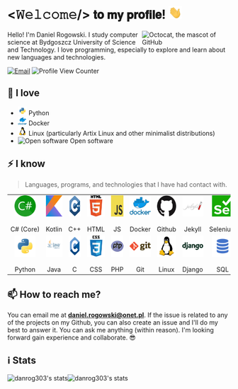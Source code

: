 # <𝚆𝚎𝚕𝚌𝚘𝚖𝚎/> 𝘁𝗼 𝗺𝘆 𝗽𝗿𝗼𝗳𝗶𝗹𝗲! <img src="https://raw.githubusercontent.com/ABSphreak/ABSphreak/master/gifs/Hi.gif" width="30px">

<img align="right" src="https://user-images.githubusercontent.com/32397526/148282165-9b463f90-01d9-48e3-ad2c-2a2bd53c4f57.gif" width="200" alt="Octocat, the mascot of GitHub">

Hello! I'm Daniel Rogowski. I study computer science at Bydgoszcz University of Science and Technology. I love programming, especially to explore and learn about new languages and technologies.

[![Email](https://img.shields.io/badge/Email-daniel.rogowski@onet.pl-blue.svg)](mailto:daniel.rogowski@onet.pl)
![Profile View Counter](https://komarev.com/ghpvc/?username=danrog303&color=blue)


## 💙 I love
- <img width="20" src="https://raw.githubusercontent.com/github/explore/master/topics/python/python.png" alt="Python" /> Python
- <img width="20" src="https://raw.githubusercontent.com/github/explore/master/topics/docker/docker.png" alt="Docker" /> Docker
- <img width="20" src="https://raw.githubusercontent.com/github/explore/master/topics/linux/linux.png" alt="Linux" /> Linux (particularly Artix Linux and other minimalist distributions)
- <img width="20" src="https://user-images.githubusercontent.com/32397526/148283632-682e20a0-1e5b-4da9-94b7-c8f881a3eba1.png" alt="Open software" /> Open software

## ⚡ I know
> Languages, programs, and technologies that I have had contact with.
<table>
    <tr>
        <td align="center" width="96">
            <div>
                <img src="https://raw.githubusercontent.com/github/explore/master/topics/csharp/csharp.png" width="48" height="48" alt="C#" />
            </div>
            <br>C#&nbsp;(Core)
        </td>
        <td align="center" width="96">
            <div>
                <img src="https://raw.githubusercontent.com/github/explore/master/topics/kotlin/kotlin.png" width="48" height="48" alt="Kotlin" />
            </div>
            <br>Kotlin
        </td>
        <td align="center" width="96">
            <div>
                <img src="https://raw.githubusercontent.com/github/explore/master/topics/cpp/cpp.png" width="48" height="48" alt="C++" />
            </div>
            <br>C++
        </td>
        <td align="center" width="96">
            <div>
                <img src="https://raw.githubusercontent.com/github/explore/master/topics/html/html.png" width="48" height="48" alt="HTML" />
            </div>
            <br>HTML
        </td>
        <td align="center" width="96">
            <div>
                <img src="https://raw.githubusercontent.com/github/explore/master/topics/javascript/javascript.png" width="48" height="48" alt="JS" />
            </div>
            <br>JS
        </td>
        <td align="center" width="96">
            <div>
                <img src="https://raw.githubusercontent.com/github/explore/master/topics/docker/docker.png" width="48" height="48" alt="Docker" />
            </div>
            <br>Docker
        </td>
        <td align="center" width="96">
            <div>
                <img src="https://raw.githubusercontent.com/github/explore/master/topics/github/github.png" width="48" height="48" alt="Github" />
            </div>
            <br>Github
        </td>
        <td align="center" width="96">
            <div>
                <img src="https://raw.githubusercontent.com/github/explore/master/topics/jekyll/jekyll.png" width="48" height="48" alt="Jekyll" />
            </div>
            <br>Jekyll
        </td>
        <td align="center" width="96">
            <div>
                <img src="https://raw.githubusercontent.com/github/explore/master/topics/selenium/selenium.png" width="48" height="48" alt="Selenium" />
            </div>
            <br>Selenium
        </td>
    </tr>
    <tr>
        <td align="center" width="96">
            <div>
                <img src="https://raw.githubusercontent.com/github/explore/master/topics/python/python.png" width="48" height="48" alt="Python" />
            </div>
            <br>Python
        </td>
        <td align="center" width="96">
            <div>
                <img src="https://raw.githubusercontent.com/github/explore/master/topics/java/java.png" width="48" height="48" alt="Java" />
            </div>
            <br>Java
        </td>
        <td align="center" width="96">
            <div>
                <img src="https://raw.githubusercontent.com/github/explore/master/topics/c/c.png" width="48" height="48" alt="C" />
            </div>
            <br>C
        </td>
        <td align="center" width="96">
            <div>
                <img src="https://raw.githubusercontent.com/github/explore/master/topics/css/css.png" width="48" height="48" alt="CSS" />
            </div>
            <br>CSS
        </td>
        <td align="center" width="96">
            <div>
                <img src="https://raw.githubusercontent.com/github/explore/master/topics/php/php.png" width="48" height="48" alt="PHP" />
            </div>
            <br>PHP
        </td>
        <td align="center" width="96">
            <div>
                <img src="https://raw.githubusercontent.com/github/explore/master/topics/git/git.png" width="48" height="48" alt="Git" />
            </div>
            <br>Git
        </td>
        <td align="center" width="96">
            <div>
                <img src="https://raw.githubusercontent.com/github/explore/master/topics/linux/linux.png" width="48" height="48" alt="Linux" />
            </div>
            <br>Linux
        </td>
        <td align="center" width="96">
            <div>
                <img src="https://raw.githubusercontent.com/github/explore/master/topics/django/django.png" width="48" height="48" alt="Django" />
            </div>
            <br>Django
        </td>
        <td align="center" width="96">
            <div>
                <img src="https://raw.githubusercontent.com/github/explore/master/topics/sql/sql.png" width="48" height="48" alt="SQL" />
            </div>
            <br>SQL
        </td>
    </tr>
</table>

## 📫 How to reach me?
You can email me at **daniel.rogowski@onet.pl**.
If the issue is related to any of the projects on my Github,
you can also create an issue and I'll do my best to answer it.
You can ask me anything (within reason). I'm looking forward gain
experience and collaborate. 😎

## ℹ Stats
<p><img align="left" src="https://github-readme-stats.vercel.app/api/top-langs?username=danrog303&show_icons=true&locale=en&layout=compact" alt="danrog303's stats" /></p>
<p><img align="left" src="https://github-readme-stats.vercel.app/api?username=danrog303&show_icons=true&locale=en" alt="danrog303's stats" /></p>

